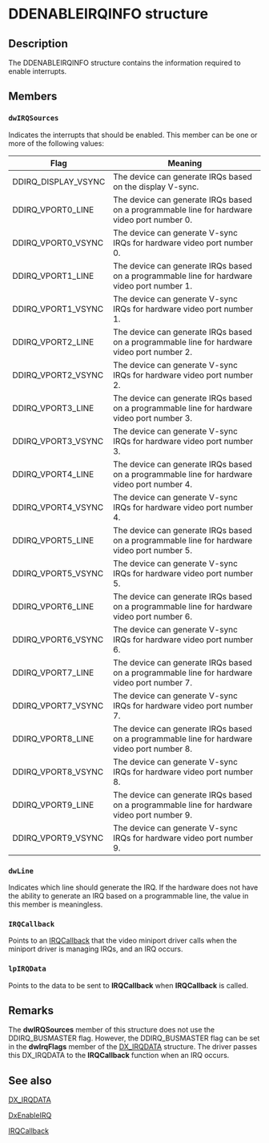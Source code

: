 # DDENABLEIRQINFO structure

## Description

The DDENABLEIRQINFO structure contains the information required to enable interrupts.

## Members

### `dwIRQSources`

Indicates the interrupts that should be enabled. This member can be one or more of the following values:

| Flag | Meaning |
| --- | --- |
| DDIRQ_DISPLAY_VSYNC | The device can generate IRQs based on the display V-sync. |
| DDIRQ_VPORT0_LINE | The device can generate IRQs based on a programmable line for hardware video port number 0. |
| DDIRQ_VPORT0_VSYNC | The device can generate V-sync IRQs for hardware video port number 0. |
| DDIRQ_VPORT1_LINE | The device can generate IRQs based on a programmable line for hardware video port number 1. |
| DDIRQ_VPORT1_VSYNC | The device can generate V-sync IRQs for hardware video port number 1. |
| DDIRQ_VPORT2_LINE | The device can generate IRQs based on a programmable line for hardware video port number 2. |
| DDIRQ_VPORT2_VSYNC | The device can generate V-sync IRQs for hardware video port number 2. |
| DDIRQ_VPORT3_LINE | The device can generate IRQs based on a programmable line for hardware video port number 3. |
| DDIRQ_VPORT3_VSYNC | The device can generate V-sync IRQs for hardware video port number 3. |
| DDIRQ_VPORT4_LINE | The device can generate IRQs based on a programmable line for hardware video port number 4. |
| DDIRQ_VPORT4_VSYNC | The device can generate V-sync IRQs for hardware video port number 4. |
| DDIRQ_VPORT5_LINE | The device can generate IRQs based on a programmable line for hardware video port number 5. |
| DDIRQ_VPORT5_VSYNC | The device can generate V-sync IRQs for hardware video port number 5. |
| DDIRQ_VPORT6_LINE | The device can generate IRQs based on a programmable line for hardware video port number 6. |
| DDIRQ_VPORT6_VSYNC | The device can generate V-sync IRQs for hardware video port number 6. |
| DDIRQ_VPORT7_LINE | The device can generate IRQs based on a programmable line for hardware video port number 7. |
| DDIRQ_VPORT7_VSYNC | The device can generate V-sync IRQs for hardware video port number 7. |
| DDIRQ_VPORT8_LINE | The device can generate IRQs based on a programmable line for hardware video port number 8. |
| DDIRQ_VPORT8_VSYNC | The device can generate V-sync IRQs for hardware video port number 8. |
| DDIRQ_VPORT9_LINE | The device can generate IRQs based on a programmable line for hardware video port number 9. |
| DDIRQ_VPORT9_VSYNC | The device can generate V-sync IRQs for hardware video port number 9. |

### `dwLine`

Indicates which line should generate the IRQ. If the hardware does not have the ability to generate an IRQ based on a programmable line, the value in this member is meaningless.

### `IRQCallback`

Points to an [IRQCallback](https://learn.microsoft.com/windows/desktop/api/dxmini/nc-dxmini-pdx_irqcallback) that the video miniport driver calls when the miniport driver is managing IRQs, and an IRQ occurs.

### `lpIRQData`

Points to the data to be sent to **IRQCallback** when **IRQCallback** is called.

## Remarks

The **dwIRQSources** member of this structure does not use the DDIRQ_BUSMASTER flag. However, the DDIRQ_BUSMASTER flag can be set in the **dwIrqFlags** member of the [DX_IRQDATA](https://learn.microsoft.com/windows/desktop/api/dxmini/ns-dxmini-dx_irqdata) structure. The driver passes this DX_IRQDATA to the **IRQCallback** function when an IRQ occurs.

## See also

[DX_IRQDATA](https://learn.microsoft.com/windows/desktop/api/dxmini/ns-dxmini-dx_irqdata)

[DxEnableIRQ](https://learn.microsoft.com/windows/desktop/api/dxmini/nc-dxmini-pdx_enableirq)

[IRQCallback](https://learn.microsoft.com/windows/desktop/api/dxmini/nc-dxmini-pdx_irqcallback)